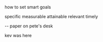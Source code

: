 how to set smart goals

specific
measurable
attainable
relevant
timely

-- paper on pete's desk


kev was here
